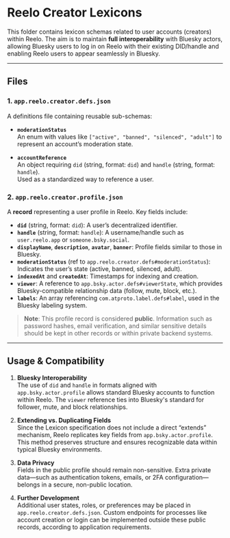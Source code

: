 # Reelo Creator Lexicons

This folder contains lexicon schemas related to user accounts (creators) within Reelo. The aim is to maintain **full interoperability** with Bluesky actors, allowing Bluesky users to log in on Reelo with their existing DID/handle and enabling Reelo users to appear seamlessly in Bluesky.

---

## Files

### 1. `app.reelo.creator.defs.json`
A definitions file containing reusable sub-schemas:

- **`moderationStatus`**  
  An enum with values like `["active", "banned", "silenced", "adult"]` to represent an account’s moderation state.

- **`accountReference`**  
  An object requiring `did` (string, format: `did`) and `handle` (string, format: `handle`).  
  Used as a standardized way to reference a user.

### 2. `app.reelo.creator.profile.json`
A **record** representing a user profile in Reelo. Key fields include:

- **`did`** (string, format: `did`): A user’s decentralized identifier.  
- **`handle`** (string, format: `handle`): A username/handle such as `user.reelo.app` or `someone.bsky.social`.  
- **`displayName`**, **`description`**, **`avatar`**, **`banner`**: Profile fields similar to those in Bluesky.  
- **`moderationStatus`** (ref to `app.reelo.creator.defs#moderationStatus`): Indicates the user’s state (active, banned, silenced, adult).  
- **`indexedAt`** and **`createdAt`**: Timestamps for indexing and creation.  
- **`viewer`**: A reference to `app.bsky.actor.defs#viewerState`, which provides Bluesky-compatible relationship data (follow, mute, block, etc.).  
- **`labels`**: An array referencing `com.atproto.label.defs#label`, used in the Bluesky labeling system.

> **Note**: This profile record is considered **public**. Information such as password hashes, email verification, and similar sensitive details should be kept in other records or within private backend systems.

---

## Usage & Compatibility

1. **Bluesky Interoperability**  
   The use of `did` and `handle` in formats aligned with `app.bsky.actor.profile` allows standard Bluesky accounts to function within Reelo. The `viewer` reference ties into Bluesky's standard for follower, mute, and block relationships.

2. **Extending vs. Duplicating Fields**  
   Since the Lexicon specification does not include a direct “extends” mechanism, Reelo replicates key fields from `app.bsky.actor.profile`. This method preserves structure and ensures recognizable data within typical Bluesky environments.

3. **Data Privacy**  
   Fields in the public profile should remain non-sensitive. Extra private data—such as authentication tokens, emails, or 2FA configuration—belongs in a secure, non-public location.

4. **Further Development**  
   Additional user states, roles, or preferences may be placed in `app.reelo.creator.defs.json`. Custom endpoints for processes like account creation or login can be implemented outside these public records, according to application requirements.